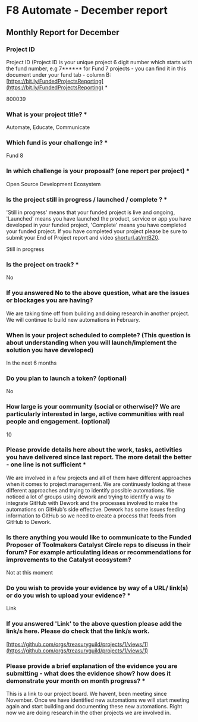 # F8 Automate - December report

## Monthly Report for December

### Project ID

Project ID (Project ID is your unique project 6 digit number which starts with the fund number, e.g 7\*\*\*\*\*\* for Fund 7 projects - you can find it in this document under your fund tab - column B: [https://bit.ly/FundedProjectsReporting](https://bit.ly/FundedProjectsReporting) \*

800039

### What is your project title? \*

Automate, Educate, Communicate

### Which fund is your challenge in? \*

Fund 8

### In which challenge is your proposal? (one report per project) \*

Open Source Development Ecosystem

### Is the project still in progress / launched / complete ? \*

'Still in progress' means that your funded project is live and ongoing, 'Launched' means you have launched the product, service or app you have developed in your funded project, 'Complete' means you have completed your funded project. If you have completed your project please be sure to submit your End of Project report and video [shorturl.at/mtBZ0](http://shorturl.at/mtBZ0).

Still in progress

### Is the project on track? \*

No

### If you answered No to the above question, what are the issues or blockages you are having?

We are taking time off from building and doing research in another project. We will continue to build new automations in February.

### When is your project scheduled to complete? (This question is about understanding when you will launch/implement the solution you have developed)

In the next 6 months

### Do you plan to launch a token? (optional)

No

### How large is your community (social or otherwise)? We are particularly interested in large, active communities with real people and engagement. (optional)

10

### Please provide details here about the work, tasks, activities you have delivered since last report. The more detail the better - one line is not sufficient \*

We are involved in a few projects and all of them have different approaches when it comes to project management. We are continuesly looking at these different approaches and trying to identify possible automations. We noticed a lot of groups using dework and trying to identify a way to integrate GitHub with Dework and the processes involved to make the automations on GitHub's side effective. Dework has some issues feeding information to GitHub so we need to create a process that feeds from GitHub to Dework.

### Is there anything you would like to communicate to the Funded Proposer of Toolmakers Catalyst Circle reps to discuss in their forum? For example articulating ideas or recommendations for improvements to the Catalyst ecosystem?

Not at this moment

### Do you wish to provide your evidence by way of a URL/ link(s) or do you wish to upload your evidence? \*

Link

### If you answered 'Link' to the above question please add the link/s here. Please do check that the link/s work.

[https://github.com/orgs/treasuryguild/projects/1/views/1](https://github.com/orgs/treasuryguild/projects/1/views/1)

### Please provide a brief explanation of the evidence you are submitting - what does the evidence show? how does it demonstrate your month on month progress? \*

This is a link to our project board. We havent, been meeting since November. Once we have identified new automations we will start meeting again and start building and documenting these new automations. Right now we are doing research in the other projects we are involved in.
